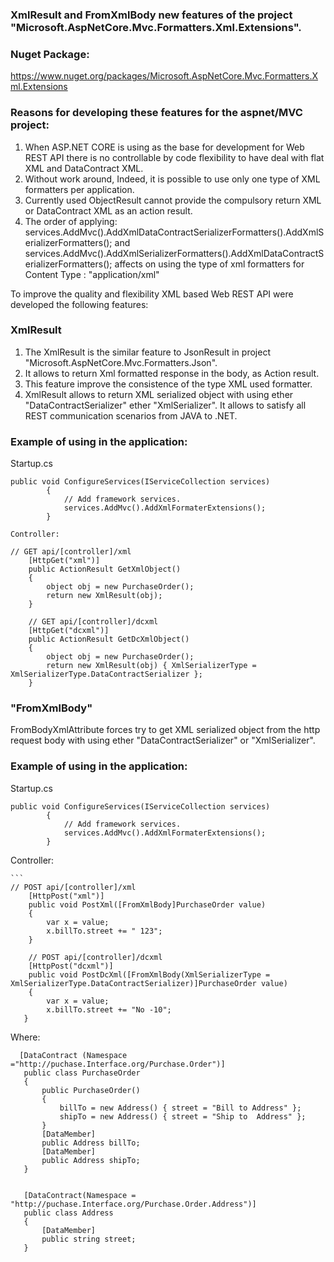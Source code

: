 ### XmlResult and FromXmlBody new features of the  project "Microsoft.AspNetCore.Mvc.Formatters.Xml.Extensions".

### Nuget Package: 
https://www.nuget.org/packages/Microsoft.AspNetCore.Mvc.Formatters.Xml.Extensions 

### Reasons for developing these features for the aspnet/MVC project:

1. When ASP.NET CORE is using as the base for development for Web REST API there is no controllable by code flexibility to have deal with flat XML and DataContract XML.
2. Without work around, Indeed, it is possible to use only one type of XML formatters per application.
3.  Currently used ObjectResult cannot provide the compulsory return XML or DataContract XML as an action result. 
4. The order of applying:  
		services.AddMvc().AddXmlDataContractSerializerFormatters().AddXmlSerializerFormatters();
	and   
		services.AddMvc().AddXmlSerializerFormatters().AddXmlDataContractSerializerFormatters();
	affects on using the type of xml formatters for Content Type : "application/xml"

To improve the quality and flexibility  XML based Web REST API were developed the following features:

### XmlResult 
1. The XmlResult is the similar feature to JsonResult in project "Microsoft.AspNetCore.Mvc.Formatters.Json".
2. It allows to return Xml formatted response in the body, as Action result.
3. This feature improve the  consistence of the type XML used formatter.
4. XmlResult allows to return XML serialized object with using ether "DataContractSerializer" ether "XmlSerializer". It allows to satisfy all REST communication scenarios from JAVA  to .NET.

### Example of using in the application:

Startup.cs
```
public void ConfigureServices(IServiceCollection services)
        {
            // Add framework services.
            services.AddMvc().AddXmlFormaterExtensions();
        }

Controller: 

   ```
    // GET api/[controller]/xml
        [HttpGet("xml")]
        public ActionResult GetXmlObject()
        {
            object obj = new PurchaseOrder();
            return new XmlResult(obj);
        }

        // GET api/[controller]/dcxml
        [HttpGet("dcxml")]
        public ActionResult GetDcXmlObject()
        {
            object obj = new PurchaseOrder();
            return new XmlResult(obj) { XmlSerializerType = XmlSerializerType.DataContractSerializer };
        }




### "FromXmlBody" 

FromBodyXmlAttribute forces try to get  XML serialized object from the http request body with using ether "DataContractSerializer" or "XmlSerializer".

### Example of using in the application:

Startup.cs

```
public void ConfigureServices(IServiceCollection services)
        {
            // Add framework services.
            services.AddMvc().AddXmlFormaterExtensions();
        }

```

Controller: 

    ```
    // POST api/[controller]/xml
        [HttpPost("xml")]
        public void PostXml([FromXmlBody]PurchaseOrder value)
        {
            var x = value;
            x.billTo.street += " 123";
        }

        // POST api/[controller]/dcxml
        [HttpPost("dcxml")]
        public void PostDcXml([FromXmlBody(XmlSerializerType = XmlSerializerType.DataContractSerializer)]PurchaseOrder value)
        {
            var x = value;
            x.billTo.street += "No -10";
       }




Where:

 ```
   [DataContract (Namespace ="http://puchase.Interface.org/Purchase.Order")]
    public class PurchaseOrder
    {
        public PurchaseOrder()
        {
            billTo = new Address() { street = "Bill to Address" };
            shipTo = new Address() { street = "Ship to  Address" };
        }
        [DataMember]
        public Address billTo;
        [DataMember]
        public Address shipTo;
    }


    [DataContract(Namespace = "http://puchase.Interface.org/Purchase.Order.Address")]
    public class Address
    {
        [DataMember]
        public string street;
    }
